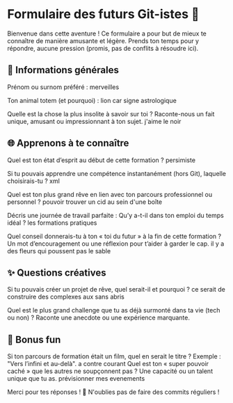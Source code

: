 # Formulaire des futurs Git-istes 🤖

Bienvenue dans cette aventure ! Ce formulaire a pour but de mieux te connaître de manière amusante et légère. Prends ton temps pour y répondre, aucune pression (promis, pas de conflits à résoudre ici).

## 📝 Informations générales

Prénom ou surnom préféré : merveilles 

Ton animal totem (et pourquoi) : lion car signe astrologique

Quelle est la chose la plus insolite à savoir sur toi ? Raconte-nous un fait unique, amusant ou impressionnant à ton sujet. j'aime le noir

## 🌐 Apprenons à te connaître

Quel est ton état d’esprit au début de cette formation ? persimiste 

Si tu pouvais apprendre une compétence instantanément (hors Git), laquelle choisirais-tu ? xml

Quel est ton plus grand rêve en lien avec ton parcours professionnel ou personnel ? pouvoir trouver un cid au sein d'une boîte

Décris une journée de travail parfaite : Qu’y a-t-il dans ton emploi du temps idéal ? les formations pratiques 

Quel conseil donnerais-tu à ton « toi du futur » à la fin de cette formation ? Un mot d’encouragement ou une réflexion pour t’aider à garder le cap. il y a des fleurs qui poussent pas le sable

## ✨ Questions créatives

Si tu pouvais créer un projet de rêve, quel serait-il et pourquoi ? ce serait de construire des complexes aux sans abris

Quel est le plus grand challenge que tu as déjà surmonté dans ta vie (tech ou non) ? Raconte une anecdote ou une expérience marquante. 

## 🎨 Bonus fun

Si ton parcours de formation était un film, quel en serait le titre ? Exemple : "Vers l’infini et au-delà". a contre courant
Quel est ton « super pouvoir caché » que les autres ne soupçonnent pas ? Une capacité ou un talent unique que tu as. prévisionner mes evenements

Merci pour tes réponses ! 🚀 N'oublies pas de faire des commits réguliers ! 